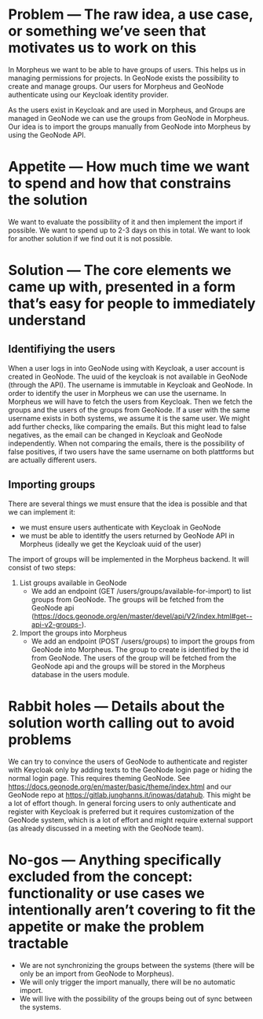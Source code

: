 # Problem — The raw idea, a use case, or something we’ve seen that motivates us to work on this

In Morpheus we want to be able to have groups of users. This helps us in managing permissions for projects.
In GeoNode exists the possibility to create and manage groups. Our users for Morpheus and GeoNode authenticate using
our Keycloak identity provider.

As the users exist in Keycloak and are used in Morpheus, and Groups are managed in GeoNode we can use the groups
from GeoNode in Morpheus. Our idea is to import the groups manually from GeoNode into Morpheus by using the GeoNode API.


# Appetite — How much time we want to spend and how that constrains the solution

We want to evaluate the possibility of it and then implement the import if possible. We want to spend up to 2-3
days on this in total. We want to look for another solution if we find out it is not possible.

# Solution — The core elements we came up with, presented in a form that’s easy for people to immediately understand

## Identifiying the users

When a user logs in into GeoNode using with Keycloak, a user account is created in GeoNode. The uuid of the keycloak
is not available in GeoNode (through the API). The username is immutable in Keycloak and GeoNode. In order to identify
the user in Morpheus we can use the username.
In Morpheus we will have to fetch the users from Keycloak. Then we fetch the groups and the users of the groups from
GeoNode. If a user with the same username exists in both systems, we assume it is the same user.
We might add further checks, like comparing the emails. But this might lead to false negatives, as the email can be
changed in Keycloak and GeoNode independently. When not comparing the emails, there is the possibility of false
positives, if two users have the same username on both plattforms but are actually different users.

## Importing groups

There are several things we must ensure that the idea is possible and that we can implement it:
* we must ensure users authenticate with Keycloak in GeoNode
* we must be able to identitfy the users returned by GeoNode API in Morpheus (ideally we get the Keycloak uuid of the user)

The import of groups will be implemented in the Morpheus backend. It will consist of two steps:

1. List groups available in GeoNode
   * We add an endpoint (GET /users/groups/available-for-import) to list groups from GeoNode. The groups will be fetched
     from the GeoNode api (https://docs.geonode.org/en/master/devel/api/V2/index.html#get--api-v2-groups-).
2. Import the groups into Morpheus
    * We add an endpoint (POST /users/groups) to import the groups from GeoNode into Morpheus. The group to create is
      identified by the id from GeoNode. The users of the group will be fetched from the GeoNode api and the groups will
      be stored in the Morpheus database in the users module.


# Rabbit holes — Details about the solution worth calling out to avoid problems

We can try to convince the users of GeoNode to authenticate and register with Keycloak only by adding texts to the
GeoNode login page or hiding the normal login page. This requires theming GeoNode. See
https://docs.geonode.org/en/master/basic/theme/index.html and our GeoNode repo at
https://gitlab.junghanns.it/inowas/datahub. This might be a lot of effort though.
In general forcing users to only authenticate and register with Keycloak is preferred but it requires customization of
the GeoNode system, which is a lot of effort and might require external support (as already discussed in a meeting with
the GeoNode team).


# No-gos — Anything specifically excluded from the concept: functionality or use cases we intentionally aren’t covering to fit the appetite or make the problem tractable

- We are not synchronizing the groups between the systems (there will be only be an import from GeoNode to Morpheus).
- We will only trigger the import manually, there will be no automatic import.
- We will live with the possibility of the groups being out of sync between the systems.
